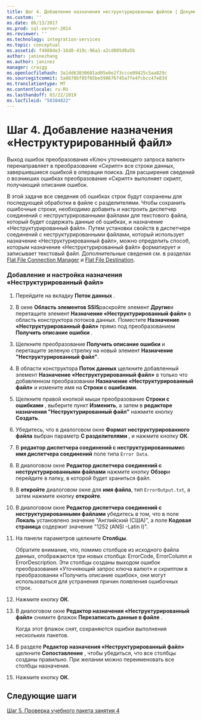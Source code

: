 ```yaml
---
title: Шаг 4. Добавление назначения неструктурированных файлов | Документация Майкрософт
ms.custom: ''
ms.date: 06/13/2017
ms.prod: sql-server-2014
ms.reviewer: ''
ms.technology: integration-services
ms.topic: conceptual
ms.assetid: f4088de3-16d8-419c-96a1-a2cd005d0a5b
author: janinezhang
ms.author: janinez
manager: craigg
ms.openlocfilehash: 3a1dd63030601ad05e0e2f3ccce09425c5aa829c
ms.sourcegitcommit: 5a8678bf85f65be590676745a7fe4fcbcc47e83d
ms.translationtype: MT
ms.contentlocale: ru-RU
ms.lasthandoff: 03/22/2019
ms.locfileid: "58384822"
---
```

# <a name="step-4-adding-a-flat-file-destination"></a>Шаг 4. Добавление назначения «Неструктурированный файл»
  Выход ошибок преобразования «Ключ уточняющего запроса валют» перенаправляет в преобразование «Скрипт» все строки данных, завершившиеся ошибкой в операции поиска. Для расширения сведений о возникших ошибках преобразование «Скрипт» выполняет скрипт, получающий описания ошибок.  
  
 В этой задаче все сведения об ошибках строк будут сохранены для последующей обработки в файле с разделителями. Чтобы сохранить ошибочные строки, необходимо добавить и настроить диспетчер соединений с неструктурированными файлами для текстового файла, который будет содержать данные об ошибках, и назначение «Неструктурированный файл». Путем установки свойств в диспетчере соединений с неструктурированными файлами, который использует назначение «Неструктурированный файл», можно определить способ, которым назначение «Неструктурированный файл» форматирует и записывает текстовый файл. Дополнительные сведения см. в разделах [Flat File Connection Manager](connection-manager/file-connection-manager.md) и [Flat File Destination](data-flow/flat-file-destination.md).  
  
### <a name="to-add-and-configure-a-flat-file-destination"></a>Добавление и настройка назначения «Неструктурированный файл»  
  
1.  Перейдите на вкладку **Поток данных** .  
  
2.  В окне **Область элементов SSIS**раскройте элемент **Другие**и перетащите элемент **Назначение «Неструктурированный файл»** в область конструктора потоков данных. Поместите **Назначение «Неструктурированный файл»** прямо под преобразованием **Получить описание ошибки** .  
  
3.  Щелкните преобразование **Получить описание ошибки** и перетащите зеленую стрелку на новый элемент **Назначение "Неструктурированный файл"**.  
  
4.  В области конструктора **Поток данных** щелкните добавленный элемент **Назначение «Неструктурированный файл»** в только что добавленном преобразовании **Назначение «Неструктурированный файл»** и измените имя на **Строки с ошибками**.  
  
5.  Щелкните правой кнопкой мыши преобразование **Строки с ошибками** , выберите пункт **Изменить**, а затем в **редакторе назначения "Неструктурированный файл"** нажмите кнопку **Создать**.  
  
6.  Убедитесь, что в диалоговом окне **Формат неструктурированного файла** выбран параметр **С разделителями** , и нажмите кнопку **ОК**.  
  
7.  В **редактор диспетчера соединений с неструктурированными**в **имя диспетчера соединений** поле типа `Error Data`.  
  
8.  В диалоговом окне **Редактор диспетчера соединений с неструктурированными файлами** нажмите кнопку **Обзор**и перейдите в папку, в которой будет храниться файл.  
  
9. В **откройте** диалоговом окне для **имя файла**, тип `ErrorOutput.txt`, а затем нажмите кнопку **откройте**.  
  
10. В диалоговом окне **Редактор диспетчера соединений с неструктурированными файлами** убедитесь в том, что в поле **Локаль** установлено значение "Английский (США)", а поле **Кодовая страница** содержит значение "1252 (ANSI -Latin I)".  
  
11. На панели параметров щелкните **Столбцы**.  
  
     Обратите внимание, что, помимо столбцов из исходного файла данных, отображаются три новых столбца: ErrorCode, ErrorColumn и ErrorDescription. Эти столбцы созданы выходом ошибок преобразования «Уточняющий запрос ключа валют» и скриптом в преобразовании «Получить описание ошибок», они могут использоваться для устранения причин появления ошибочных строк.  
  
12. Нажмите кнопку **ОК**.  
  
13. В диалоговом окне **Редактор назначения «Неструктурированный файл»** снимите флажок **Перезаписать данные в файле** .  
  
     Когда этот флажок снят, сохраняются ошибки выполнения нескольких пакетов.  
  
14. В разделе **Редактор назначения «Неструктурированный файл»** щелкните **Сопоставление** , чтобы убедиться, что все столбцы созданы правильно. При желании можно переименовать все столбцы назначения.  
  
15. Нажмите кнопку **ОК**.  
  
## <a name="next-steps"></a>Следующие шаги  
 [Шаг 5. Проверка учебного пакета занятия 4](../integration-services/lesson-4-5-testing-the-lesson-4-tutorial-package.md)  
  
  
